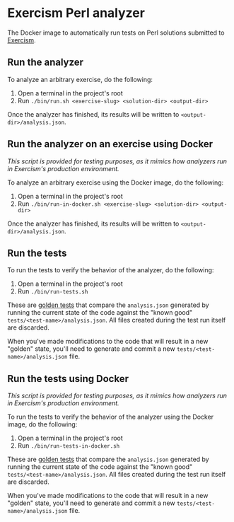 # Exercism Perl analyzer

The Docker image to automatically run tests on Perl solutions submitted to [Exercism].

## Run the analyzer

To analyze an arbitrary exercise, do the following:

1. Open a terminal in the project's root
2. Run `./bin/run.sh <exercise-slug> <solution-dir> <output-dir>`

Once the analyzer has finished, its results will be written to `<output-dir>/analysis.json`.

## Run the analyzer on an exercise using Docker

_This script is provided for testing purposes, as it mimics how analyzers run in Exercism's production environment._

To analyze an arbitrary exercise using the Docker image, do the following:

1. Open a terminal in the project's root
2. Run `./bin/run-in-docker.sh <exercise-slug> <solution-dir> <output-dir>`

Once the analyzer has finished, its results will be written to `<output-dir>/analysis.json`.

## Run the tests

To run the tests to verify the behavior of the analyzer, do the following:

1. Open a terminal in the project's root
2. Run `./bin/run-tests.sh`

These are [golden tests][golden] that compare the `analysis.json` generated by running the current state of the code against the "known good" `tests/<test-name>/analysis.json`. All files created during the test run itself are discarded.

When you've made modifications to the code that will result in a new "golden" state, you'll need to generate and commit a new `tests/<test-name>/analysis.json` file.

## Run the tests using Docker

_This script is provided for testing purposes, as it mimics how analyzers run in Exercism's production environment._

To run the tests to verify the behavior of the analyzer using the Docker image, do the following:

1. Open a terminal in the project's root
2. Run `./bin/run-tests-in-docker.sh`

These are [golden tests][golden] that compare the `analysis.json` generated by running the current state of the code against the "known good" `tests/<test-name>/analysis.json`. All files created during the test run itself are discarded.

When you've made modifications to the code that will result in a new "golden" state, you'll need to generate and commit a new `tests/<test-name>/analysis.json` file.

[analyzers]: https://github.com/exercism/docs/tree/main/building/tooling/analyzers
[golden]: https://ro-che.info/articles/2017-12-04-golden-tests
[exercism]: https://exercism.io
